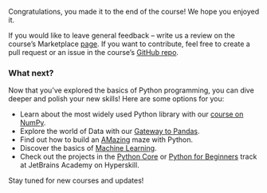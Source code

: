 Congratulations, you made it to the end of the course! We hope you enjoyed it.

If you would like to leave general feedback – write us a review on the course’s Marketplace [page](https://plugins.jetbrains.com/plugin/16630-introduction-to-python/reviews).
If you want to contribute, feel free to create a pull request or an issue in the course’s [GitHub repo](https://github.com/jetbrains-academy/introduction_to_python).

### What next?

Now that you’ve explored the basics of Python programming, you can dive deeper and polish your new skills! Here are some options for you:
- Learn about the most widely used Python library with our [course on NumPy](https://plugins.jetbrains.com/plugin/18302-python-libraries--numpy).
- Explore the world of Data with our [Gateway to Pandas](https://plugins.jetbrains.com/plugin/22686-gateway-to-pandas).
- Find out how to build an [AMazing](https://plugins.jetbrains.com/plugin/17519-amazing) maze with Python.
- Discover the basics of [Machine Learning](https://plugins.jetbrains.com/plugin/18392-machine-learning-101).
- Check out the projects in the [Python Core](https://hyperskill.org/tracks/2) or [Python for Beginners](https://hyperskill.org/tracks/6) track at JetBrains Academy on Hyperskill.

Stay tuned for new courses and updates!
